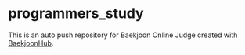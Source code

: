 # programmers_study
This is an auto push repository for Baekjoon Online Judge created with [BaekjoonHub](https://github.com/BaekjoonHub/BaekjoonHub).
